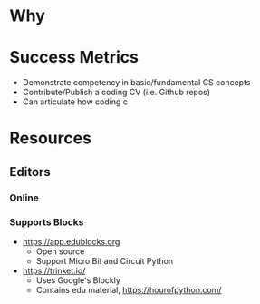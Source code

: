 # Why
# Success Metrics
* Demonstrate competency in basic/fundamental CS concepts
* Contribute/Publish a coding CV (i.e. Github repos)
* Can articulate how coding c

# Resources
## Editors
### Online
### Supports Blocks
* https://app.edublocks.org
	* Open source
	* Support Micro Bit and Circuit Python
* https://trinket.io/
	* Uses Google's Blockly
	* Contains edu material, https://hourofpython.com/
<!--stackedit_data:
eyJoaXN0b3J5IjpbLTE2ODU4MDg2MDYsMzE4OTQ4ODMzLDEyNj
kxNTgzMzldfQ==
-->